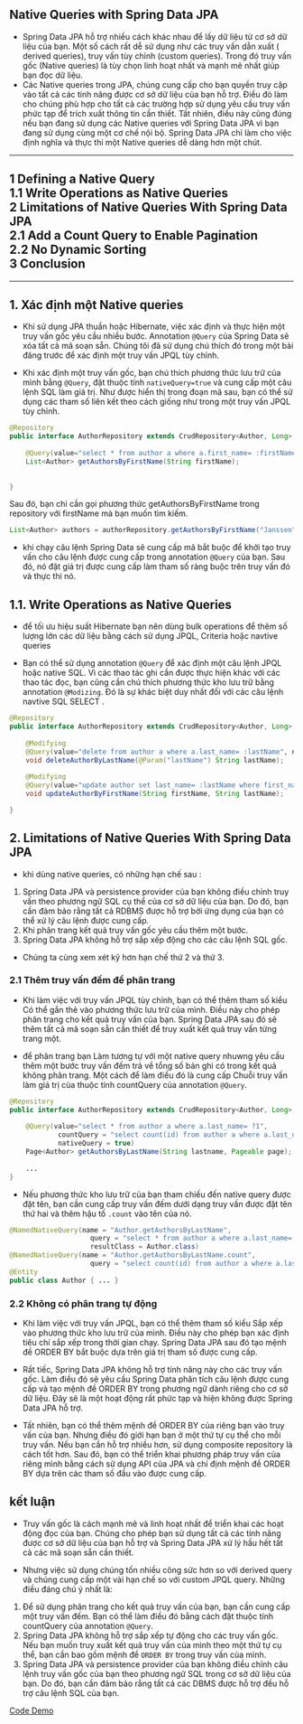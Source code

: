 ## Native Queries with Spring Data JPA
- Spring Data JPA hỗ trợ nhiều cách khác nhau để lấy dữ liệu từ cơ sở dữ liệu của bạn. Một số cách rất dễ sử dụng như các truy vấn dẫn xuất ( derived queries), truy vấn tùy chỉnh (custom queries). Trong đó truy vấn gốc (Native queries) là tùy chọn linh hoạt nhất và mạnh mẽ nhất giúp bạn đọc dữ liệu.
- Các Native queries trong JPA, chúng cung cấp cho bạn quyền truy cập vào tất cả các tính năng được cơ sở dữ liệu của bạn hỗ trợ. Điều đó làm cho chúng phù hợp cho tất cả các trường hợp sử dụng yêu cầu truy vấn phức tạp để trích xuất thông tin cần thiết. Tất nhiên, điều này cũng đúng nếu bạn đang sử dụng các Native queries với Spring Data JPA vì bạn đang sử dụng cùng một cơ chế nội bộ. Spring Data JPA chỉ làm cho việc định nghĩa và thực thi một Native queries dễ dàng hơn một chút.
-------------------------------------------------------
1 Defining a Native Query   
1.1 Write Operations as Native Queries  
2 Limitations of Native Queries With Spring Data JPA  
2.1 Add a Count Query to Enable Pagination  
2.2 No Dynamic Sorting  
3 Conclusion  
--------------------------------------------------------
--------------------------------------------------------
## 1. Xác định một Native queries
- Khi sử dụng JPA thuần hoặc Hibernate, việc xác định và thực hiện một truy vấn gốc yêu cầu nhiều bước. Annotation  `@Query` của Spring Data sẽ xóa tất cả mã soạn sẵn. Chúng tôi đã sử dụng chú thích đó trong một bài đăng trước để xác định một truy vấn JPQL tùy chỉnh.

- Khi xác định một truy vấn gốc, bạn chú thích phương thức lưu trữ của mình bằng `@Query`, đặt thuộc tính `nativeQuery=true` và cung cấp một câu lệnh SQL làm giá trị. Như được hiển thị trong đoạn mã sau, bạn có thể sử dụng các tham số liên kết theo cách giống như trong một truy vấn JPQL tùy chỉnh.
```java
@Repository
public interface AuthorRepository extends CrudRepository<Author, Long>, PagingAndSortingRepository<Author, Long> {
 
    @Query(value="select * from author a where a.first_name= :firstName", nativeQuery=true)
    List<Author> getAuthorsByFirstName(String firstName);
 
 
}
```

Sau đó, bạn chỉ cần gọi phương thức getAuthorsByFirstName trong repository với firstName mà bạn muốn tìm kiếm.
```java
List<Author> authors = authorRepository.getAuthorsByFirstName("Janssen");

```
- khi chạy câu lệnh Spring Data sẽ cung cấp mã bắt buộc để khởi tạo truy vấn cho câu lệnh được cung cấp trong annotation `@Query` của bạn. Sau đó, nó đặt giá trị được cung cấp làm tham số ràng buộc trên truy vấn đó và thực thi nó.
## 1.1. Write Operations as Native Queries 

- để tối ưu hiệu suất Hibernate bạn nên dùng bulk operations để thêm số lượng lớn các dữ liệu bằng cách sử dụng JPQL, Criteria hoặc navtive queries


- Bạn có thể sử dụng annotation `@Query` để xác định một câu lệnh JPQL hoặc native SQL. Vì các thao tác ghi cần được thực hiện khác với các thao tác đọc, bạn cũng cần chú thích phương thức kho lưu trữ bằng annotation `@Modizing`. Đó là sự khác biệt duy nhất đối với các câu lệnh navtive SQL SELECT .
```java
@Repository
public interface AuthorRepository extends CrudRepository<Author, Long>, PagingAndSortingRepository<Author, Long> {
 
    @Modifying
    @Query(value="delete from author a where a.last_name= :lastName", nativeQuery = true)
    void deleteAuthorByLastName(@Param("lastName") String lastName);
     
    @Modifying
    @Query(value="update author set last_name= :lastName where first_name = :firstName", nativeQuery=true)
    void updateAuthorByFirstName(String firstName, String lastName);

}
```

## 2. Limitations of Native Queries With Spring Data JPA
- khi dùng native queries, có những hạn chế sau :  
1. Spring Data JPA và persistence provider của bạn không điều chỉnh truy vấn theo phương ngữ SQL cụ thể của cơ sở dữ liệu của bạn. Do đó, bạn cần đảm bảo rằng tất cả RDBMS được hỗ trợ bởi ứng dụng của bạn có thể xử lý câu lệnh được cung cấp.
2. Khi phân trang kết quả truy vấn gốc yêu cầu thêm một bước.
3. Spring Data JPA không hỗ trợ sắp xếp động cho các câu lệnh SQL gốc.

- Chúng ta cùng xem xét kỹ hơn hạn chế thứ 2 và thứ 3.

### 2.1 Thêm truy vấn đếm để phân trang
- Khi làm việc với truy vấn JPQL tùy chỉnh, bạn có thể thêm tham số kiểu Có thể gắn thẻ vào phương thức lưu trữ của mình. Điều này cho phép phân trang cho kết quả truy vấn của bạn. Spring Data JPA sau đó sẽ thêm tất cả mã soạn sẵn cần thiết để truy xuất kết quả truy vấn từng trang một.

- để phân trang bạn Làm tương tự với một native query nhuwng yêu cầu thêm một bước truy vấn đếm trả về tổng số bản ghi có trong kết quả không phân trang. Một cách để làm điều đó là cung cấp Chuỗi truy vấn làm giá trị của thuộc tính countQuery của annotation `@Query`.

```java
@Repository
public interface AuthorRepository extends CrudRepository<Author, Long>, PagingAndSortingRepository<Author, Long> {
     
    @Query(value="select * from author a where a.last_name= ?1", 
            countQuery = "select count(id) from author a where a.last_name= ?1", 
            nativeQuery = true)
    Page<Author> getAuthorsByLastName(String lastname, Pageable page);
     
    ...
}
```

- Nếu phương thức kho lưu trữ của bạn tham chiếu đến native query được đặt tên, bạn cần cung cấp truy vấn đếm dưới dạng truy vấn được đặt tên thứ hai và thêm hậu tố `.count` vào tên của nó.
```java 
@NamedNativeQuery(name = "Author.getAuthorsByLastName", 
                    query = "select * from author a where a.last_name= ?1", 
                    resultClass = Author.class)
@NamedNativeQuery(name = "Author.getAuthorsByLastName.count", 
                    query = "select count(id) from author a where a.last_name= ?1")
@Entity
public class Author { ... }
```

### 2.2 Không có phân trang tự động
- Khi làm việc với truy vấn JPQL, bạn có thể thêm tham số kiểu Sắp xếp vào phương thức kho lưu trữ của mình. Điều này cho phép bạn xác định tiêu chí sắp xếp trong thời gian chạy. Spring Data JPA sau đó tạo mệnh đề ORDER BY bắt buộc dựa trên giá trị tham số được cung cấp.

- Rất tiếc, Spring Data JPA không hỗ trợ tính năng này cho các truy vấn gốc. Làm điều đó sẽ yêu cầu Spring Data phân tích câu lệnh được cung cấp và tạo mệnh đề ORDER BY trong phương ngữ dành riêng cho cơ sở dữ liệu. Đây sẽ là một hoạt động rất phức tạp và hiện không được Spring Data JPA hỗ trợ.

- Tất nhiên, bạn có thể thêm mệnh đề ORDER BY của riêng bạn vào truy vấn của bạn. Nhưng điều đó giới hạn bạn ở một thứ tự cụ thể cho mỗi truy vấn. Nếu bạn cần hỗ trợ nhiều hơn, sử dụng composite repository là cách tốt hơn. Sau đó, bạn có thể triển khai phương pháp truy vấn của riêng mình bằng cách sử dụng API của JPA và chỉ định mệnh đề ORDER BY dựa trên các tham số đầu vào được cung cấp.

##  kết luận
- Truy vấn gốc là cách mạnh mẽ và linh hoạt nhất để triển khai các hoạt động đọc của bạn. Chúng cho phép bạn sử dụng tất cả các tính năng được cơ sở dữ liệu của bạn hỗ trợ và Spring Data JPA xử lý hầu hết tất cả các mã soạn sẵn cần thiết.

- Nhưng việc sử dụng chúng tốn nhiều công sức hơn so với derived query và chúng cung cấp một vài hạn chế so với custom JPQL query. Những điều đáng chú ý nhất là:

1. Để sử dụng phân trang cho kết quả truy vấn của bạn, bạn cần cung cấp một truy vấn đếm. Bạn có thể làm điều đó bằng cách đặt thuộc tính countQuery của annotation `@Query`.
2. Spring Data JPA không hỗ trợ sắp xếp tự động cho các truy vấn gốc. Nếu bạn muốn truy xuất kết quả truy vấn của mình theo một thứ tự cụ thể, bạn cần bao gồm mệnh đề `ORDER BY` trong truy vấn của mình.
3. Spring Data JPA và persistence provider của bạn không điều chỉnh câu lệnh truy vấn gốc của bạn theo phương ngữ SQL trong cơ sở dữ liệu của bạn. Do đó, bạn cần đảm bảo rằng tất cả các DBMS được hỗ trợ đều hỗ trợ câu lệnh SQL của bạn.

[Code Demo](https://github.com/ThuHang14/Blogs/blob/main/blog1.md)
